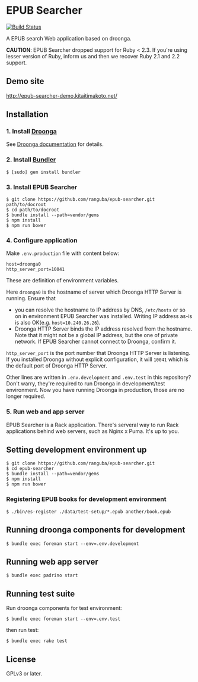 EPUB Searcher
=============

[![Build Status](https://travis-ci.org/ranguba/epub-searcher.svg?branch=master)](https://travis-ci.org/ranguba/epub-searcher)

A EPUB search Web application based on droonga.

**CAUTION**: EPUB Searcher dropped support for Ruby < 2.3. If you're using lesser version of Ruby, inform us and then we recover Ruby 2.1 and 2.2 support.

Demo site
---------

http://epub-searcher-demo.kitaitimakoto.net/

Installation
------------

### 1. Install [Droonga][] ###

See [Droonga documentation][] for details.

### 2. Install [Bundler][] ###

    $ [sudo] gem install bundler

### 3. Install EPUB Searcher ###

    $ git clone https://github.com/ranguba/epub-searcher.git path/to/docroot
    $ cd path/to/docroot
    $ bundle install --path=vendor/gems
    $ npm install
    $ npm run bower

### 4. Configure application ###

Make `.env.production` file with content below:

    host=droonga0
    http_server_port=10041

These are definition of environment variables.

Here `droonga0` is the hostname of server which Droonga HTTP Server is running. Ensure that

* you can resolve the hostname to IP address by DNS, `/etc/hosts` or so on in environment EPUB Searcher was installed. Writing IP address as-is is also OK(e.g. `host=10.240.26.26`).
* Droonga HTTP Server binds the IP address resolved from the hostname. Note that it might not be a global IP address, but the one of private network. If EPUB Searcher cannot connect to Droonga, confirm it.

`http_server_port` is the port number that Droonga HTTP Server is listening. If you installed Droonga without explicit configuration, it will `10041` which is the default port of Droonga HTTP Server.

Other lines are written in `.env.development` and `.env.test` in this repository? Don't warry, they're required to run Droonga in development/test environment. Now you have running Droonga in production, those are no longer required.

### 5. Run web and app server ###

EPUB Searcher is a Rack application. There's serveral way to run Rack applications behind web servers, such as Nginx x Puma. It's up to you.

[Droonga]: http://droonga.org/
[Droonga documentation]: http://droonga.org/install/
[Bundler]: http://bundler.io/

Setting development environment up
----------------------------------

    $ git clone https://github.com/ranguba/epub-searcher.git
    $ cd epub-searcher
    $ bundle install --path=vendor/gems
    $ npm install
    $ npm run bower

### Registering EPUB books for development environment ###

    $ ./bin/es-register ./data/test-setup/*.epub another/book.epub

Running droonga components for development
------------------------------------------

    $ bundle exec foreman start --env=.env.development

Running web app server
----------------------

    $ bundle exec padrino start

Running test suite
------------------

Run droonga components for test environment:

    $ bundle exec foreman start --env=.env.test

then run test:

    $ bundle exec rake test

License
-------

GPLv3 or later.
